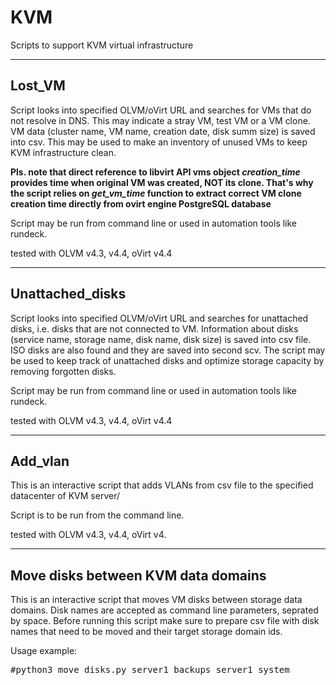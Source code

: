 # KVM
Scripts to support KVM virtual infrastructure

---

## Lost_VM

Script looks into specified OLVM/oVirt URL and searches for VMs that do not resolve in DNS. This may indicate a stray VM, test VM or a VM clone. VM data (cluster name, VM name, creation date, disk summ size) is saved into csv. This may be used to make an inventory of unused VMs to keep KVM infrastructure clean.

**Pls. note that direct reference to libvirt API vms object *creation_time* provides time when original VM was created, NOT its clone. That's why the script relies on *get_vm_time* function to extract correct VM clone creation time directly from ovirt engine PostgreSQL database**

Script may be run from command line or used in automation tools like rundeck.

tested with OLVM v4.3, v4.4, oVirt v4.4

---

## Unattached_disks

Script looks into specified OLVM/oVirt URL and searches for unattached disks, i.e. disks that are not connected to VM. Information about disks (service name, storage name, disk name, disk size) is saved into csv file. ISO disks are also found and they are saved into second scv. The script may be used to keep track of unattached disks and optimize storage capacity by removing forgotten disks. 

Script may be run from command line or used in automation tools like rundeck.

tested with OLVM v4.3, v4.4, oVirt v4.4

---

## Add_vlan

This is an interactive script that adds VLANs from csv file to the specified datacenter of KVM server/

Script is to be run from the command line.

tested with OLVM v4.3, v4.4, oVirt v4.

---

## Move disks between KVM data domains

This is an interactive script that moves VM disks between storage data domains. Disk names are accepted as command line parameters, seprated by space. Before running this script make sure to prepare csv file with disk names that need to be moved and their target storage domain ids.

Usage example:
<pre>
#python3 move_disks.py server1_backups server1_system
</pre>
